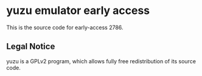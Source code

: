 yuzu emulator early access
=============

This is the source code for early-access 2786.

## Legal Notice

yuzu is a GPLv2 program, which allows fully free redistribution of its source code.